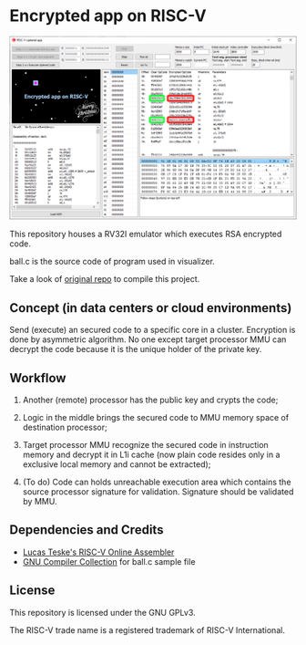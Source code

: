# Encrypted app on RISC-V

![Executable](images/screenshot.jpg)

This repository houses a RV32I emulator which executes RSA encrypted code.

ball.c is the source code of program used in visualizer.

Take a look of [original repo](https://github.com/dgiovanardi/simulation-on-risc-v) to compile this project.

## Concept (in data centers or cloud environments)

Send (execute) an secured code to a specific core in a cluster. Encryption is done by asymmetric algorithm. No one except target processor MMU can decrypt the code because it is the unique holder of the private key.

## Workflow

1. Another (remote) processor has the public key and crypts the code;

2. Logic in the middle brings the secured code to MMU memory space of destination processor;

3. Target processor MMU recognize the secured code in instruction memory and decrypt it in L1i cache (now plain code resides only in a exclusive local memory and cannot be extracted);

4. (To do) Code can holds unreachable execution area which contains the source processor signature for validation. Signature should be validated by MMU.

## Dependencies and Credits

- [Lucas Teske's RISC-V Online Assembler](https://riscvasm.lucasteske.dev/#)
- [GNU Compiler Collection](https://github.com/gcc-mirror/gcc/) for ball.c sample file

## License

This repository is licensed under the GNU GPLv3.

The RISC-V trade name is a registered trademark of RISC-V International.
